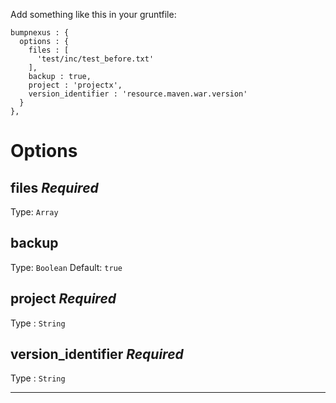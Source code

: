 Add something like this in your gruntfile:

    bumpnexus : {
      options : {
        files : [
          'test/inc/test_before.txt'
        ],
        backup : true,
        project : 'projectx',
        version_identifier : 'resource.maven.war.version'
      }
    },

# Options

## files *Required*

Type: `Array`

## backup

Type: `Boolean`
Default: `true`

## project *Required*

Type : `String`

## version_identifier *Required*

Type : `String`



___________
